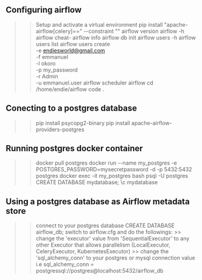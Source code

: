 ## Configuring airflow
>> Setup and activate a virtual environment
>> pip install "apache-airflow[celery]==<version>" --constraint "<constraintfile>"
>> airflow version
>> airflow -h
>> airflow cheat-
>> airflow info <!-- To get info about your current airflow installation -->
>> airflow db init
>> airflow users -h <!-- to show what command can be used to create users -->
>> airflow users list 
>> airflow users create \
    -e endiesworld@gmail.com \
    -f emmanuel \
    -l okoro \
    -p my_password \
    -r Admin \
    -u emmanuel.user
>> airflow scheduler
>> airflow 
>> cd /home/endie/airflow
>> code .

## Conecting to a postgres database
>> pip install psycopg2-binary
>> pip install apache-airflow-providers-postgres

## Running postgres docker container
>> docker pull postgres
>> docker run --name my_postgres -e POSTGRES_PASSWORD=mysecretpassword -d -p 5432:5432 postgres
>> docker exec -it my_postgres bash
>> psql -U postgres
>> CREATE DATABASE mydatabase;
>> \c mydatabase

## Using a postgres database as Airflow metadata store
>> connect to your postgres database
>> CREATE DATABASE airflow_db;
>> switch to airflow.cfg and do the followings:
    >> change the 'executor' value from 'SequentialExecutor' to any other Executor that allows parallelism (LocalExecutor, CeleryExecutor, KubernetesExecutor)
    >> change the 'sql_alchemy_conn' to your postgres or mysql connection value i.e
        sql_alchemy_conn = postgressql://postgres@localhost:5432/airflow_db